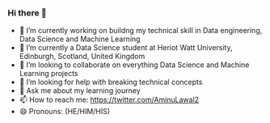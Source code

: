 ### Hi there 👋

- 🔭 I’m currently working on buildng my technical skill in Data engineering, Data Science and Machine Learning
- 🌱 I’m currently a Data Science student at Heriot Watt University, Edinburgh, Scotland, United Kingdom
- 👯 I’m looking to collaborate on everything Data Science and Machine Learning projects
- 🤔 I’m looking for help with breaking technical concepts
- 💬 Ask me about my learning journey
- 📫 How to reach me: https://twitter.com/AminuLawal2
- 😄 Pronouns: (HE/HIM/HIS)

<!--
- ⚡ Fun fact: 
-->

